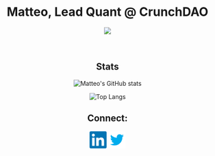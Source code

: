 <div align="center">

# Matteo, Lead Quant @ CrunchDAO

<p align="center">
  <a href="https://skillicons.dev">
    <img src="https://skillicons.dev/icons?i=atom,bash,docker,git,grafana,ipfs,julia,latex,linux,md,py,pytorch,raspberrypi,tensorflow,vscode" />
  </a>
</p>

<br>

<h2 align="center">Stats</h2>

![Matteo's GitHub stats](https://github-readme-stats.vercel.app/api?username=matteoettam09&show_icons=true&theme=dark)

![Top Langs](https://github-readme-stats.vercel.app/api/top-langs/?username=matteoettam09&size_weight=0.5&count_weight=0.5&layout=compact)


<h2 align="center">Connect:</h2>
<p align="center">
  <a href="https://www.linkedin.com/in/matteomanzi00seinfeldwasright/" target="blank"><img align="center"
      src="images/linkedin.png"
      height="40" width="40" /></a>
 <a href="https://twitter.com/Matteomanzi09" target="blank"><img align="center"
      src="images/twitter.png"
      height="40" width="40" /></a>
  </p>
  
</div>
